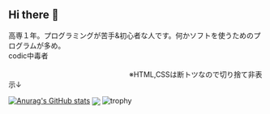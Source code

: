 ## Hi there 👋

高専１年。プログラミングが苦手&初心者な人です。何かソフトを使うためのプログラムが多め。<br>codic中毒者<br><br>　　　　　　　　　　　　　　　　　※HTML,CSSは断トツなので切り捨て非表示↓<br>

[![Anurag's GitHub stats](https://github-readme-stats.vercel.app/api?username=rintaro-s)](https://github.com/anuraghazra/github-readme-stats)
<img  align="center"  src="https://github-readme-stats.anuraghazra1.vercel.app/api/top-langs/?username=rintaro-s&no-bg=true&no-frame=true&langs_count=30&hide=HTML,css&layout=compact"/>
![trophy](https://github-profile-trophy.vercel.app/?username=rintaro-s)
